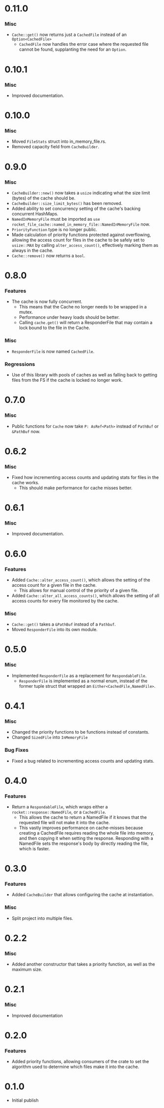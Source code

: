 
# 0.11.0
### Misc
* `Cache::get()` now returns just a `CachedFile` instead of an `Option<CachedFile>`
    * `CachedFile` now handles the error case where the requested file cannot be found, supplanting the need for an `Option`.

# 0.10.1
### Misc
* Improved documentation.

# 0.10.0
### Misc
* Moved `FileStats` struct into in_memory_file.rs.
* Removed capacity field from `CacheBuilder`.

# 0.9.0
### Misc
* `CacheBuilder::new()` now takes a `usize` indicating what the size limit (bytes) of the cache should be.
* `CacheBuilder::size_limit_bytes()` has been removed.
* Added ability to set concurrency setting of the cache's backing concurrent HashMaps.
* `NamedInMemoryFile` must be imported as `use rocket_file_cache::named_in_memory_file::NamedInMemoryFile` now.
* `PriorityFunction` type is no longer public.
* Made calculation of priority functions protected against overflowing,
 allowing the access count for files in the cache to be safely set to `usize::MAX` by calling `alter_access_count()`,
 effectively marking them as always in the cache.
 * `Cache::remove()` now returns a `bool`.
 

# 0.8.0
### Features
* The cache is now fully concurrent.
    * This means that the Cache no longer needs to be wrapped in a mutex.
    * Performance under heavy loads should be better.
    * Calling `cache.get()` will return a ResponderFile that may contain a lock bound to the file in the Cache.


### Misc
* `ResponderFile` is now named `CachedFile`.

### Regressions
* Use of this library with pools of caches as well as falling back to getting files from the FS if the cache is locked no longer work.

# 0.7.0
### Misc
* Public functions for `Cache` now take `P: AsRef<Path>` instead of `PathBuf` or `&PathBuf` now.

# 0.6.2
### Misc
* Fixed how incrementing access counts and updating stats for files in the cache works.
    * This should make performance for cache misses better.
    
    
# 0.6.1
### Misc
* Improved documentation.


# 0.6.0
### Features
* Added `Cache::alter_access_count()`, which allows the setting of the access count for a given file in the cache.
    * This allows for manual control of the priority of a given file.
* Added `Cache::alter_all_access_counts()`, which allows the setting of all access counts for every file monitored by the cache.

### Misc
* `Cache::get()` takes a `&PathBuf` instead of a `Pathbuf`.
* Moved `ResponderFile` into its own module.

# 0.5.0
### Misc
* Implemented `ResponderFile` as a replacement for `RespondableFile`.
    * `ResponderFile` is implemented as a normal enum, instead of the former tuple struct that wrapped an `Either<CachedFile,NamedFile>`.
 
# 0.4.1
### Misc
* Changed the priority functions to be functions instead of constants. 
* Changed `SizedFile` into `InMemoryFile`

### Bug Fixes
* Fixed a bug related to incrementing access counts and updating stats.

# 0.4.0
### Features
* Return a `RespondableFile`, which wraps either a `rocket::response::NamedFile`, or a `CachedFile`.
    * This allows the cache to return a NamedFile if it knows that the requested file will not make it into the cache.
    * This vastly improves performance on cache-misses because creating a CachedFile requires reading the whole file into memory,
    and then copying it when setting the response.
    Responding with a NamedFile sets the response's body by directly reading the file, which is faster.

# 0.3.0
### Features
* Added `CacheBuilder` that allows configuring the cache at instantiation.

### Misc
* Split project into multiple files.

# 0.2.2
### Misc
* Added another constructor that takes a priority function, as well as the maximum size.

# 0.2.1
### Misc
* Improved documentation

# 0.2.0
### Features
* Added priority functions, allowing consumers of the crate to set the algorithm used to determine which files make it into the cache.


# 0.1.0
* Initial publish